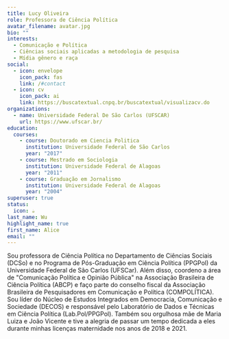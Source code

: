 ```yaml
---
title: Lucy Oliveira
role: Professora de Ciência Política
avatar_filename: avatar.jpg
bio: ""
interests:
  - Comunicação e Política
  - Ciências sociais aplicadas a metodologia de pesquisa
  - Mídia gênero e raça
social:
  - icon: envelope
    icon_pack: fas
    link: /#contact
  - icon: cv
    icon_pack: ai
    link: https://buscatextual.cnpq.br/buscatextual/visualizacv.do
organizations:
  - name: Universidade Federal De São Carlos (UFSCAR)
    url: https://www.ufscar.br/
education:
  courses:
    - course: Doutorado em Ciencia Politica
      institution: Universidade Federal de São Carlos
      year: "2017"
    - course: Mestrado em Sociologia
      institution: Universidade Federal de Alagoas
      year: "2011"
    - course: Graduação em Jornalismo
      institution: Universidade Federal de Alagoas
      year: "2004"
superuser: true
status:
  icon: ☕️
last_name: Wu
highlight_name: true
first_name: Alice
email: ""
---
```

<!--StartFragment-->

Sou professora de Ciência Política no Departamento de Ciências Sociais (DCSo) e no Programa de Pós-Graduação em Ciência Política (PPGPol) da Universidade Federal de São Carlos (UFSCar). Além disso, coordeno a área de "Comunicação Política e Opinião Pública" na Associação Brasileira de Ciência Política (ABCP) e faço parte do conselho fiscal da Associação Brasileira de Pesquisadores em Comunicação e Política (COMPOLÍTICA). Sou líder do Núcleo de Estudos Integrados em Democracia, Comunicação e Sociedade (DECOS) e responsável pelo Laboratório de Dados e Técnicas em Ciência Política (Lab.Pol/PPGPol). Também sou orgulhosa mãe de Maria Luiza e João Vicente e tive a alegria de passar um tempo dedicada a eles durante minhas licenças maternidade nos anos de 2018 e 2021. 

<!--EndFragment-->
